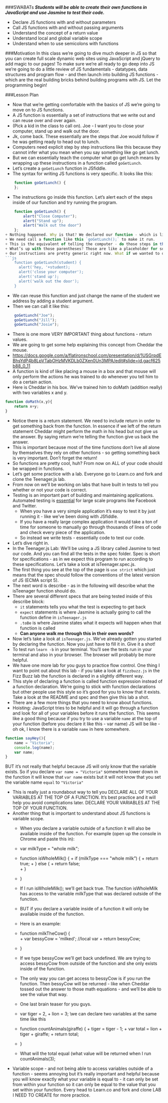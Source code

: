 ###SWABATs 
***Students will be able to create their own functions in JavaScript and use Jasmine to test their code.***
+ Declare JS functions with and without parameters
+ Call JS functions with and without passing arguments
+ Understand the concept of a return value
+ Understand local and global variable scope
+ Understand when to use semicolons with functions

###Motivation
In this class we’re going to dive much deeper in JS so that you can create full scale dynamic web sites using JavaScript and jQuery to add magic to our pages! To make sure we’re all ready to go deep into JS we’re going to do a little review of JS fundamentals - datatypes, data structures and program flow - and then launch into building JS functions - which are the real building bricks behind building programs with JS. Let the programming begin!

###Lesson Plan
+ Now that we’re getting comfortable with the basics of JS we’re going to move on to JS functions.
+ A JS function is essentially a set of instructions that we write out and can reuse over and over again.
+ (Pick a kid in the class to call on). Joe - I want you to close your computer, stand up and walk out the door.
+ Jk, come back. These essentially are the steps that Joe would follow if he was getting ready to head out to lunch.
+ Computers need explicit step by step instructions like this because they cannot infer what you mean when you say something like go get lunch.
+ But we can essentially teach the computer what go get lunch means by wrapping up these instructions in a function called `goGetLunch`.
+ Let’s create a `goGetLunch` function in JSfiddle.
+ The syntax for writing JS functions is very specific. It looks like this:
```js
	function goGetLunch() {
	};
```
+ The instructions go inside this function. Let’s alert each of the steps inside of our function and try running the program.
```js
	function goGetLunch() {
		alert("Close Computer");
		alert("Stand up");
		alert("Walk out the door")
	};
+ Nothing happened. Why is that? We declared our function - which is like adding the `goGetLunch` function to the computer’s dictionary - but we didn’t actually tell the computer to execute the function.
+ We need call a function like this `goGetLunch();` to make it run.
+ This is the equivalent of telling the computer - do those steps in the `goGetLunch` function. Test it out.
+ What’s up with those parentheses? Those are like a placeholder for something called an argument. 
+ Our instructions are pretty generic right now. What if we wanted to direct them towards a specific student? Like adding a step that says “hey, Joe”.
```js
	function goGetLunch(student) {
	  alert('hey, '+student);
	  alert('close your computer');
	  alert('stand up');
	  alert('walk out the door');
	}
```
+ We can reuse this function and just change the name of the student we address by adding a student argument.
+ Then we can call it like this:
```js
	goGetLunch("Joe");
	goGetLunch("Jill");
	goGetLunch("Josie");
```
+ There is one more VERY IMPORTANT thing about functions - return values.
+ We are going to get some help explaining this concept from Cheddar the mouse.
+ https://docs.google.com/a/flatironschool.com/presentation/d/1USGrpdEBhsYdP4b8LpVTabOHzMVKDLb0ZXen0Un3MPA/edit#slide=id.gacf625b88_0_11
+ A function is kind of like placing a mouse in a box and that mouse will only perform the actions he was trained to do whenever you tell him to do a certain action.
+ Here is Cheddar in his box. We’ve trained him to doMath (addition really) with two variables x and y.
```js
function doMath(x,y){
	return x+y;
}
```
+ Notice there is a return statement. We need to include return in order to get something back from the function. In essence if we left of the return statement Cheddar might perform the math in his head but not give us the answer. By saying return we’re telling the function give us back the answer.
+ This is important because most of the time functions don’t live all alone by themselves they rely on other functions - so getting something back is very important. Don’t forget the return! 
+ So functions are pretty cool, huh? From now on ALL of your code should be wrapped in functions. 
+ Let’s get some practice with a lab. Everyone go to Learn.co and fork and clone the Teenager.js lab.
+ From now on we’ll be working on labs that have built in tests to tell you whether or not your code is correct.
+ Testing is an important part of building and maintaining applications. Automated testing is <u>essential</u> for large scale programs like Facebook and Twitter.
	+ When you have a very simple application it’s easy to test it by just running it - like we’ve been doing with JSfiddle.
	+ If you have a really large complex application it would take a ton of time for someone to manually go through thousands of lines of code and check every piece of the application.
	+ So instead we write tests - essentially code to test our code.
+ Let’s dive right in.
+ In the Teenager.js Lab: We’ll be using a JS library called Jasmine to test our code. And you can find all the tests in the spec folder. Spec is short for specifications - as in we expect this program to run according to these specifications. Let’s take a look at isTeenager.spec.js.
+ The first thing you see at the top of the page is `use strict` which just means that the spec should follow the conventions of the latest version of JS (ECMA script 5).
+ The next word is describe - as in the following will describe what the isTeenager function should do.
+ There are several different specs that are being tested inside of this describe block:
	+ `it` statements tells you what the test is expecting to get back
	+ `expect` statements is where Jasmine is actually going to call the function define in `isTeenager.js`
	+ `.toBe` is where Jasmine states what it expects will happen when that function is called
	+ **Can anyone walk me through this in their own words?**
+ Now let’s take a look at `isTeenager.js`. We’ve already gotten you started by declaring the function. Now you just have to fill it in. Give it a shot!
+ To test run `learn -b` in your terminal. You’ll see the tests run in your terminal and also in your browser. The browser will probably be more helpful.
+ We have one more lab for you guys to practice flow control. One thing I want to point out about this lab - if you take a look at `fizzbuzz.js` in the Fizz Buzz lab the function is declared in a slightly different way. 
+ This style of declaring a function is called function expression instead of a function declaration. We’re going to stick with function declarations but other people use this style so it’s good for you to know that it exists. Take a look at the README and spec and then give this lab a shot.
+ There are a few more things that you need to know about functions.
+ Hoisting: JavaScript tries to be helpful and it will go through a function and look for all of your variables before it runs the function. This seems like a good thing because if you try to use a variable `name` at the top of your function (before you declare it like this - var name) JS will be like - oh ok, I know there is a variable `name` in here somewhere. 
```js
function sayHey(){
	name = "Victoria";
	console.log(name);
	var name;
}
```
BUT it’s not really that helpful because JS will only know that the variable exists. So if you declare `var name = "Victoria"` somewhere lower down in the function it will know that `var name` exists but it will not know that you set the variable name `equal` to `"Victoria"`
+ This is really just a roundabout way to tell you DECLARE ALL OF YOUR VARIABLES AT THE TOP OF A FUNCTION. It’s best practice and it will help you avoid complications later. DECLARE YOUR VARIABLES AT THE TOP OF YOUR FUNCTION.
+ Another thing that is important to understand about JS functions is variable scope. 
	+ When you declare a variable outside of a function it will also be available inside of the function. For example (open up the console in Chrome and paste this in):
	+ var milkType = "whole milk";
	+ function isWholeMilk() {
	      + if (milkType === "whole milk”) {
	          + return true;
	      + } else {
	         + return false;         
	      + }
	+ }
	+ If I run isWholeMilk(); we’ll get back true. The function isWholeMilk has access to the variable milkType that was declared outside of the function.
	+ BUT if you declare a variable inside of a function it will only be available inside of the function.
	+ Here is an example:
	+ function milkTheCow() {	
	      + var bessyCow = 'milked'; //local var
	      + return bessyCow;
	+ }
	+ If we type bessyCow we’ll get back undefined. We are trying to access bessyCow from outside of the function and she only exists inside of the function.
	+ The only way you can get access to bessyCow is if you run the function. Then bessyCow will be returned - like when Cheddar tossed out the answer to those math equations - and we’ll be able to see the value that way.
	+ One last brain teaser for you guys. 
	+ var tiger = 2,
	      + lion = 3; \\we can declare two variables at the same time like this
		
	+ function countAnimals(giraffe) {
	      + tiger = tiger - 1;
	      + var total = lion + tiger + giraffe;
	      + return total;	
	+ }
	+ What will the total equal (what value will be returned when I run countAnimals(3);
+ Variable scope - and not being able to access variables outside of a function - seems annoying but it’s really important and helpful because you will know exactly what your variable is equal to - it can only be set from within your function so it can only be equal to the value that you set within your function.
Every head to Learn.co and fork and clone LAB I NEED TO CREATE for more practice. 

